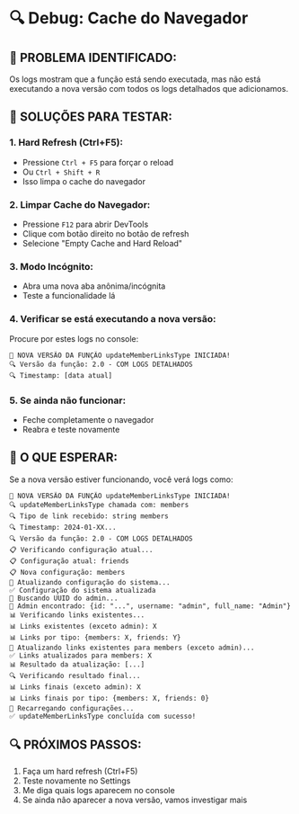 # 🔍 Debug: Cache do Navegador

## 🚨 **PROBLEMA IDENTIFICADO:**
Os logs mostram que a função está sendo executada, mas não está executando a nova versão com todos os logs detalhados que adicionamos.

## 🔧 **SOLUÇÕES PARA TESTAR:**

### **1. Hard Refresh (Ctrl+F5):**
- Pressione `Ctrl + F5` para forçar o reload
- Ou `Ctrl + Shift + R`
- Isso limpa o cache do navegador

### **2. Limpar Cache do Navegador:**
- Pressione `F12` para abrir DevTools
- Clique com botão direito no botão de refresh
- Selecione "Empty Cache and Hard Reload"

### **3. Modo Incógnito:**
- Abra uma nova aba anônima/incógnita
- Teste a funcionalidade lá

### **4. Verificar se está executando a nova versão:**
Procure por estes logs no console:
```
🚀 NOVA VERSÃO DA FUNÇÃO updateMemberLinksType INICIADA!
🔍 Versão da função: 2.0 - COM LOGS DETALHADOS
🔍 Timestamp: [data atual]
```

### **5. Se ainda não funcionar:**
- Feche completamente o navegador
- Reabra e teste novamente

## 🎯 **O QUE ESPERAR:**
Se a nova versão estiver funcionando, você verá logs como:
```
🚀 NOVA VERSÃO DA FUNÇÃO updateMemberLinksType INICIADA!
🔍 updateMemberLinksType chamada com: members
🔍 Tipo de link recebido: string members
🔍 Timestamp: 2024-01-XX...
🔍 Versão da função: 2.0 - COM LOGS DETALHADOS
📋 Verificando configuração atual...
📋 Configuração atual: friends
📋 Nova configuração: members
🔄 Atualizando configuração do sistema...
✅ Configuração do sistema atualizada
👑 Buscando UUID do admin...
👑 Admin encontrado: {id: "...", username: "admin", full_name: "Admin"}
📊 Verificando links existentes...
📊 Links existentes (exceto admin): X
📊 Links por tipo: {members: X, friends: Y}
🔄 Atualizando links existentes para members (exceto admin)...
✅ Links atualizados para members: X
📊 Resultado da atualização: [...]
🔍 Verificando resultado final...
📊 Links finais (exceto admin): X
📊 Links finais por tipo: {members: X, friends: 0}
🔄 Recarregando configurações...
✅ updateMemberLinksType concluída com sucesso!
```

## 🔍 **PRÓXIMOS PASSOS:**
1. Faça um hard refresh (Ctrl+F5)
2. Teste novamente no Settings
3. Me diga quais logs aparecem no console
4. Se ainda não aparecer a nova versão, vamos investigar mais
